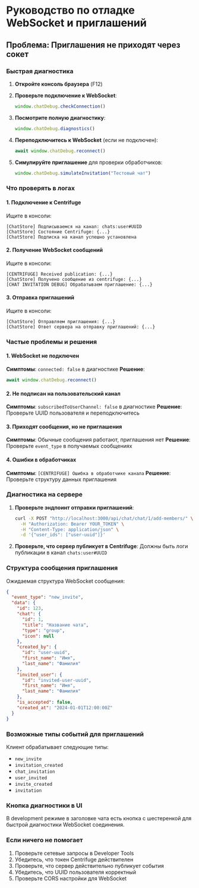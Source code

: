 # Руководство по отладке WebSocket и приглашений

## Проблема: Приглашения не приходят через сокет

### Быстрая диагностика

1. **Откройте консоль браузера** (F12)

2. **Проверьте подключение к WebSocket**:
   ```javascript
   window.chatDebug.checkConnection()
   ```

3. **Посмотрите полную диагностику**:
   ```javascript
   window.chatDebug.diagnostics()
   ```

4. **Переподключитесь к WebSocket** (если не подключен):
   ```javascript
   await window.chatDebug.reconnect()
   ```

5. **Симулируйте приглашение** для проверки обработчиков:
   ```javascript
   window.chatDebug.simulateInvitation("Тестовый чат")
   ```

### Что проверять в логах

#### 1. Подключение к Centrifuge
Ищите в консоли:
```
[ChatStore] Подписываемся на канал: chats:user#UUID
[ChatStore] Состояние Centrifuge: {...}
[ChatStore] Подписка на канал успешно установлена
```

#### 2. Получение WebSocket сообщений
Ищите в консоли:
```
[CENTRIFUGE] Received publication: {...}
[ChatStore] Получено сообщение из centrifuge: {...}
[CHAT INVITATION DEBUG] Обрабатываем приглашение: {...}
```

#### 3. Отправка приглашений
Ищите в консоли:
```
[ChatStore] Отправляем приглашения: {...}
[ChatStore] Ответ сервера на отправку приглашений: {...}
```

### Частые проблемы и решения

#### 1. WebSocket не подключен
**Симптомы**: `connected: false` в диагностике
**Решение**: 
```javascript
await window.chatDebug.reconnect()
```

#### 2. Не подписан на пользовательский канал
**Симптомы**: `subscribedToUserChannel: false` в диагностике
**Решение**: Проверьте UUID пользователя и переподключитесь

#### 3. Приходят сообщения, но не приглашения
**Симптомы**: Обычные сообщения работают, приглашения нет
**Решение**: Проверьте `event_type` в получаемых сообщениях

#### 4. Ошибки в обработчиках
**Симптомы**: `[CENTRIFUGE] Ошибка в обработчике канала`
**Решение**: Проверьте структуру данных приглашения

### Диагностика на сервере

1. **Проверьте эндпоинт отправки приглашений**:
   ```bash
   curl -X POST "http://localhost:3000/api/chat/chat/1/add-members/" \
     -H "Authorization: Bearer YOUR_TOKEN" \
     -H "Content-Type: application/json" \
     -d '{"user_ids": ["user-uuid"]}'
   ```

2. **Проверьте, что сервер публикует в Centrifuge**:
   Должны быть логи публикации в канал `chats:user#UUID`

### Структура сообщения приглашения

Ожидаемая структура WebSocket сообщения:
```json
{
  "event_type": "new_invite",
  "data": {
    "id": 123,
    "chat": {
      "id": 1,
      "title": "Название чата",
      "type": "group",
      "icon": null
    },
    "created_by": {
      "id": "user-uuid",
      "first_name": "Имя",
      "last_name": "Фамилия"
    },
    "invited_user": {
      "id": "invited-user-uuid",
      "first_name": "Имя",
      "last_name": "Фамилия"
    },
    "is_accepted": false,
    "created_at": "2024-01-01T12:00:00Z"
  }
}
```

### Возможные типы событий для приглашений

Клиент обрабатывает следующие типы:
- `new_invite`
- `invitation_created`
- `chat_invitation`
- `user_invited`
- `invite_created`
- `invitation`

### Кнопка диагностики в UI

В development режиме в заголовке чата есть кнопка с шестеренкой для быстрой диагностики WebSocket соединения.

### Если ничего не помогает

1. Проверьте сетевые запросы в Developer Tools
2. Убедитесь, что токен Centrifuge действителен
3. Проверьте, что сервер действительно публикует события
4. Убедитесь, что UUID пользователя корректный
5. Проверьте CORS настройки для WebSocket